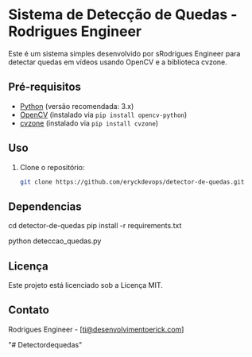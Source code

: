 # Sistema de Detecção de Quedas - Rodrigues Engineer

Este é um sistema simples desenvolvido por sRodrigues Engineer para detectar quedas em vídeos usando OpenCV e a biblioteca cvzone.

## Pré-requisitos

- [Python](https://www.python.org/downloads/) (versão recomendada: 3.x)
- [OpenCV](https://pypi.org/project/opencv-python/) (instalado via `pip install opencv-python`)
- [cvzone](https://pypi.org/project/cvzone/) (instalado via `pip install cvzone`)

## Uso

1. Clone o repositório:

   ```bash
   git clone https://github.com/eryckdevops/detector-de-quedas.git


## Dependencias

cd detector-de-quedas
pip install -r requirements.txt


python deteccao_quedas.py



## Licença
Este projeto está licenciado sob a Licença MIT.

## Contato
Rodrigues Engineer - [ti@desenvolvimentoerick.com]

"# Detectordequedas" 
